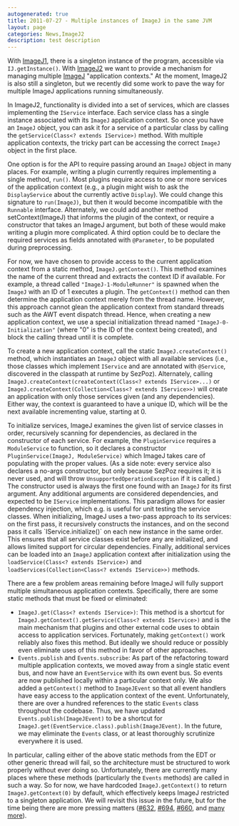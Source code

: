 ```yaml
---
autogenerated: true
title: 2011-07-27 - Multiple instances of ImageJ in the same JVM
layout: page
categories: News,ImageJ2
description: test description
---
```


With [ImageJ1](ImageJ1), there is a singleton instance of the program, accessible via `IJ.getInstance()`. With [ImageJ2](ImageJ2) we want to provide a mechanism for managing multiple [ImageJ](ImageJ) "application contexts." At the moment, ImageJ2 is also still a singleton, but we recently did some work to pave the way for multiple ImageJ applications running simultaneously.

In ImageJ2, functionality is divided into a set of services, which are classes implementing the `IService` interface. Each service class has a single instance associated with its `ImageJ` application context. So once you have an `ImageJ` object, you can ask it for a service of a particular class by calling the `getService(Class<? extends IService>)` method. With multiple application contexts, the tricky part can be accessing the correct `ImageJ` object in the first place.

One option is for the API to require passing around an `ImageJ` object in many places. For example, writing a plugin currently requires implementing a single method, `run()`. Most plugins require access to one or more services of the application context (e.g., a plugin might wish to ask the `DisplayService` about the currently active `Display`). We could change this signature to `run(ImageJ)`, but then it would become incompatible with the `Runnable` interface. Alternately, we could add another method setContext(ImageJ) that informs the plugin of the context, or require a constructor that takes an ImageJ argument, but both of these would make writing a plugin more complicated. A third option could be to declare the required services as fields annotated with `@Parameter`, to be populated during preprocessing.

For now, we have chosen to provide access to the current application context from a static method, `ImageJ.getContext()`. This method examines the name of the current thread and extracts the context ID if available. For example, a thread called `"ImageJ-1-ModuleRunner"` is spawned when the `ImageJ` with an ID of 1 executes a plugin. The `getContext()` method can then determine the application context merely from the thread name. However, this approach cannot glean the application context from standard threads such as the AWT event dispatch thread. Hence, when creating a new application context, we use a special initialization thread named `"ImageJ-0-Initialization"` (where "0" is the ID of the context being created), and block the calling thread until it is complete.

To create a new application context, call the static `ImageJ.createContext()` method, which instantiates an `ImageJ` object with all available services (i.e., those classes which implement `IService` and are annotated with `@Service`, discovered in the classpath at runtime by SezPoz). Alternately, calling `ImageJ.createContext(createContext(Class<? extends IService>...)` or `ImageJ.createContext(Collection<Class<? extends IService>>)` will create an application with only those services given (and any dependencies). Either way, the context is guaranteed to have a unique ID, which will be the next available incrementing value, starting at 0.

To initialize services, ImageJ examines the given list of service classes in order, recursively scanning for dependencies, as declared in the constructor of each service. For example, the `PluginService` requires a `ModuleService` to function, so it declares a constructor `PluginService(ImageJ, ModuleService)` which ImageJ takes care of populating with the proper values. (As a side note: every service also declares a no-args constructor, but only because SezPoz requires it; it is never used, and will throw `UnsupportedOperationException` if it is called.) The constructor used is always the first one found with an `ImageJ` for its first argument. Any additional arguments are considered dependencies, and expected to be `IService` implementations. This paradigm allows for easier dependency injection, which e.g. is useful for unit testing the service classes. When initializing, ImageJ uses a two-pass approach to its services: on the first pass, it recursively constructs the instances, and on the second pass it calls \`IService.initialize()\` on each new instance in the same order. This ensures that all service classes exist before any are initialized, and allows limited support for circular dependencies. Finally, additional services can be loaded into an `ImageJ` application context after initialization using the `loadService(Class<? extends IService>)` and `loadServices(Collection<Class<? extends IService>>)` methods.

There are a few problem areas remaining before ImageJ will fully support multiple simultaneous application contexts. Specifically, there are some static methods that must be fixed or eliminated:

-   `ImageJ.get(Class<? extends IService>)`: This method is a shortcut for `ImageJ.getContext().getService(Class<? extends IService>)` and is the main mechanism that plugins and other external code uses to obtain access to application services. Fortunately, making `getContext()` work reliably also fixes this method. But ideally we should reduce or possibly even eliminate uses of this method in favor of other approaches.
-   `Events.publish` and `Events.subscribe`: As part of the refactoring toward multiple application contexts, we moved away from a single static event bus, and now have an `EventService` with its own event bus. So events are now published locally within a particular context only. We also added a `getContext()` method to `ImageJEvent` so that all event handlers have easy access to the application context of the event. Unfortunately, there are over a hundred references to the static `Events` class throughout the codebase. Thus, we have updated `Events.publish(ImageJEvent)` to be a shortcut for `ImageJ.get(EventService.class).publish(ImageJEvent)`. In the future, we may eliminate the `Events` class, or at least thoroughly scrutinize everywhere it is used.

In particular, calling either of the above static methods from the EDT or other generic thread will fail, so the architecture must be structured to work properly without ever doing so. Unfortunately, there are currently many places where these methods (particularly the `Events` methods) are called in such a way. So for now, we have hardcoded `ImageJ.getContext()` to return `ImageJ.getContext(0)` by default, which effectively keeps ImageJ restricted to a singleton application. We will revisit this issue in the future, but for the time being there are more pressing matters ([\#632](http://trac.imagej.net/ticket/632), [\#694](http://trac.imagej.net/ticket/694), [\#660](http://trac.imagej.net/ticket/660), and [many more](http://trac.imagej.net/query?status=accepted&status=assigned&status=new&status=reopened&group=milestone&col=id&col=summary&col=type&col=priority&col=milestone&col=component&order=priority)).

 
